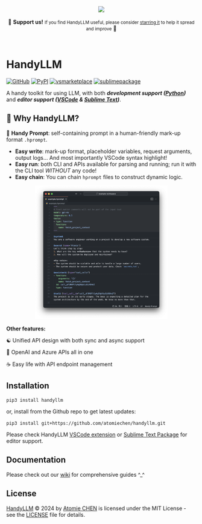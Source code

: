 <div align="middle">
  <img src="https://raw.githubusercontent.com/atomiechen/HandyLLM/main/assets/banner.svg" />
  <p>
    🌟 <b>Support us!</b> <small>If you find HandyLLM useful, please consider <a href="https://github.com/atomiechen/HandyLLM">starring it</a> to help it spread and improve</small> 🌟
  </p>
</div><br>

# HandyLLM

[![GitHub](https://img.shields.io/badge/github-HandyLLM-blue?logo=github)][0]
[![PyPI](https://img.shields.io/pypi/v/HandyLLM?logo=pypi&logoColor=white)][1]
[![vsmarketplace](https://vsmarketplacebadges.dev/version-short/atomiechen.handyllm.svg)][2]
[![sublimepackage](https://img.shields.io/github/v/tag/atomiechen/Sublime-HandyLLM?logo=sublimetext&label=ST%20Package)][3]

A handy toolkit for using LLM, with both ***development support ([Python][1])*** and ***editor support ([VSCode][2] & [Sublime Text][3])***.



## 🙌 Why HandyLLM?

📃 **Handy Prompt**: self-containing prompt in a human-friendly mark-up format `.hprompt`. 

- **Easy write**: mark-up format, placeholder variables, request arguments, output logs... And most importantly VSCode syntax highlight!
- **Easy run**: both CLI and APIs available for parsing and running; run it with the CLI tool *WITHOUT* any code! 
- **Easy chain**: You can chain `hprompt` files to construct dynamic logic.

<p float="left" align="center">
  <img src="https://raw.githubusercontent.com/atomiechen/vscode-handyllm/main/demo/example.png" width="70%" />
</p>


**Other features:**

☯️ Unified API design with both sync and async support

🍡 OpenAI and Azure APIs all in one

☕️ Easy life with API endpoint management



## Installation

```shell
pip3 install handyllm
```

or, install from the Github repo to get latest updates:

```shell
pip3 install git+https://github.com/atomiechen/handyllm.git
```

Please check HandyLLM [VSCode extension][2] or [Sublime Text Package][3] for editor support.



## Documentation

Please check out our [wiki](https://github.com/atomiechen/HandyLLM/wiki) for comprehensive guides ^_^



## License

[HandyLLM][0] © 2024 by [Atomie CHEN](https://github.com/atomiechen) is licensed under the MIT License - see the [LICENSE](https://github.com/atomiechen/HandyLLM/blob/main/LICENSE) file for details.


[0]: https://github.com/atomiechen/HandyLLM
[1]: https://pypi.org/project/HandyLLM/
[2]: https://marketplace.visualstudio.com/items?itemName=atomiechen.handyllm
[3]: https://packagecontrol.io/packages/HandyLLM

